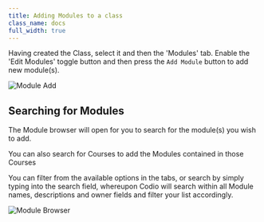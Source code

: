 ```yaml
---
title: Adding Modules to a class
class_name: docs
full_width: true
---
```



Having created the Class, select it and then the 'Modules' tab. Enable the 'Edit Modules' toggle button and then press the `Add Module` button to add new module(s).

![Module Add](/img/docs/class_add_module.png)

## Searching for Modules
The Module browser will open for you to search for the module(s) you wish to add.

You can also search for Courses to add the Modules contained in those Courses

You can filter from the available options in the tabs, or search by simply typing into the search field, whereupon Codio will search within all Module names, descriptions and owner fields and filter your list accordingly.


![Module Browser](/img/docs/module_browser.png)